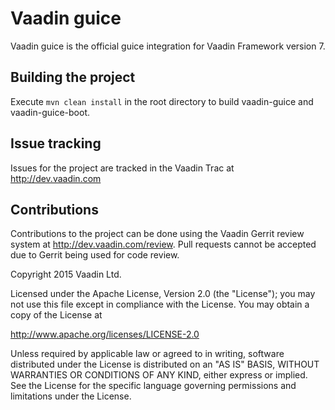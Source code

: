 Vaadin guice
======================

Vaadin guice is the official guice integration for Vaadin Framework version 7.

Building the project
----
Execute `mvn clean install` in the root directory to build vaadin-guice and vaadin-guice-boot.

Issue tracking
----
Issues for the project are tracked in the Vaadin Trac at http://dev.vaadin.com

Contributions
----
Contributions to the project can be done using the Vaadin Gerrit review system at http://dev.vaadin.com/review. Pull requests cannot be accepted due to Gerrit being used for code review.


Copyright 2015 Vaadin Ltd.

Licensed under the Apache License, Version 2.0 (the "License"); you may not
use this file except in compliance with the License. You may obtain a copy of
the License at

http://www.apache.org/licenses/LICENSE-2.0
 
Unless required by applicable law or agreed to in writing, software
distributed under the License is distributed on an "AS IS" BASIS, WITHOUT
WARRANTIES OR CONDITIONS OF ANY KIND, either express or implied. See the
License for the specific language governing permissions and limitations under
the License.
